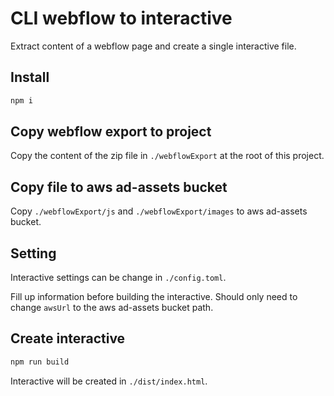 
# CLI webflow to interactive

Extract content of a webflow page and create a single interactive file.

## Install

```bash
npm i
```

## Copy webflow export to project

Copy the content of the zip file in `./webflowExport` at the root of this project.

## Copy file to aws ad-assets bucket

Copy `./webflowExport/js` and `./webflowExport/images` to aws ad-assets bucket.

## Setting

Interactive settings can be change in `./config.toml`.

Fill up information before building the interactive. Should only need to change `awsUrl` to the aws ad-assets bucket path.

## Create interactive

```bash
npm run build
```

Interactive will be created in `./dist/index.html`.

